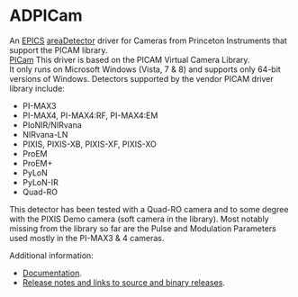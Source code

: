 ADPICam
=============
An 
[EPICS](http://www.aps.anl.gov/epics/) 
[areaDetector](https://cars.uchicago.edu/software/epics/areaDetector.html) 
driver for Cameras from Princeton Instruments that support the PICAM library.  
[PICam](ftp://ftp.princetoninstruments.com/public/Manuals/Princeton%20Instruments/PICam%20User%20Manual.pdf)
This driver is based on the PICAM Virtual Camera Library.  
It only runs on Microsoft Windows (Vista, 7 & 8) and supports only 64-bit 
versions of Windows. Detectors supported by the vendor PICAM driver library include:
* PI-MAX3
* PI-MAX4, PI-MAX4:RF, PI-MAX4:EM
* PIoNIR/NIRvana
* NIRvana-LN
* PIXIS, PIXIS-XB, PIXIS-XF, PIXIS-XO
* ProEM
* ProEM+
* PyLoN
* PyLoN-IR
* Quad-RO

This detector has been tested with a Quad-RO camera and to some degree with the 
PIXIS Demo camera (soft camera in the library).  Most notably missing from the 
library so far are the Pulse and Modulation Parameters used mostly in the 
PI-MAX3 & 4 cameras.     

Additional information:
* [Documentation](https://cars.uchicago.edu/software/epics/PICamDoc.html).
* [Release notes and links to source and binary releases](RELEASE.md).
